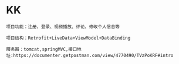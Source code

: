 # KK
    项目功能：注册、登录、视频播放、评论、修改个人信息等

    项目结构：Retrofit+LiveData+ViewModel+DataBinding

    服务器：tomcat,springMVC,接口地址:https://documenter.getpostman.com/view/4770490/TVzPoKRF#intro
